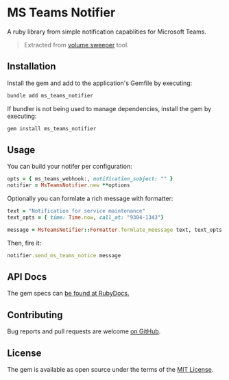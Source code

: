 # MS Teams Notifier

A ruby library from simple notification capablities for Microsoft Teams.

> Extracted from [volume sweeper](https://github.com/abarrak/volume_sweeper/blob/main/lib/volume_sweeper) tool.

## Installation

Install the gem and add to the application's Gemfile by executing:

```bash
bundle add ms_teams_notifier
```

If bundler is not being used to manage dependencies, install the gem by executing:

```bash
gem install ms_teams_notifier
```

## Usage

You can build your notifer per configuration:

```ruby
opts = { ms_teams_webhook:, notification_subject: "" }
notifier = MsTeamsNotifier.new **options
```

Optionally you can formlate a rich message with formatter:

```ruby
text = "Notification for service maintenance"
text_opts = { time: Time.now, call_at: "9304-1343"}

message = MsTeamsNotifier::Formatter.formlate_meessage text, text_opts
```

Then, fire it:

```ruby
notifier.send_ms_teams_notice message
```

## API Docs

The gem specs can [be found at RubyDocs.](https://www.rubydoc.info/gems/expiry_calculator)

## Contributing

Bug reports and pull requests are welcome [on GitHub](https://github.com/abarrak/expiry_calculator).

## License

The gem is available as open source under the terms of the [MIT License](https://opensource.org/licenses/MIT).
